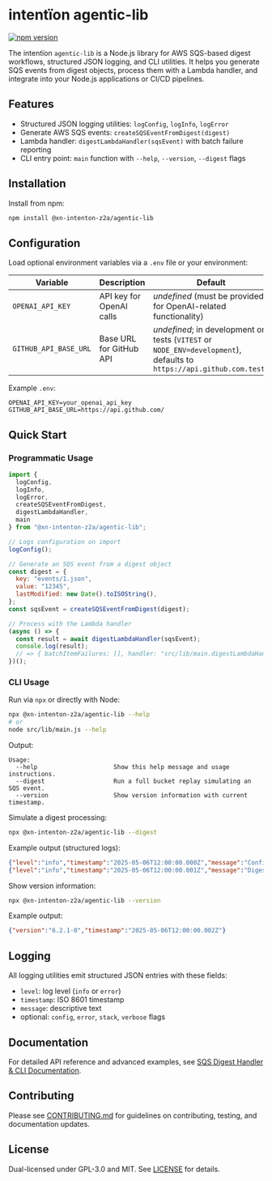 # intentïon agentic-lib

[![npm version](https://img.shields.io/npm/v/@xn-intenton-z2a/agentic-lib.svg)](https://www.npmjs.com/package/@xn-intenton-z2a/agentic-lib)

The intentïon `agentic-lib` is a Node.js library for AWS SQS-based digest workflows, structured JSON logging, and CLI utilities. It helps you generate SQS events from digest objects, process them with a Lambda handler, and integrate into your Node.js applications or CI/CD pipelines.

## Features

- Structured JSON logging utilities: `logConfig`, `logInfo`, `logError`
- Generate AWS SQS events: `createSQSEventFromDigest(digest)`
- Lambda handler: `digestLambdaHandler(sqsEvent)` with batch failure reporting
- CLI entry point: `main` function with `--help`, `--version`, `--digest` flags

## Installation

Install from npm:

```bash
npm install @xn-intenton-z2a/agentic-lib
```

## Configuration

Load optional environment variables via a `.env` file or your environment:

| Variable               | Description                          | Default                                                                            |
|------------------------|--------------------------------------|------------------------------------------------------------------------------------|
| `OPENAI_API_KEY`       | API key for OpenAI calls             | _undefined_ (must be provided for OpenAI-related functionality)                    |
| `GITHUB_API_BASE_URL`  | Base URL for GitHub API              | _undefined_; in development or tests (`VITEST` or `NODE_ENV=development`), defaults to `https://api.github.com.test/` |

Example `.env`:

```env
OPENAI_API_KEY=your_openai_api_key
GITHUB_API_BASE_URL=https://api.github.com/
```

## Quick Start

### Programmatic Usage

```js
import {
  logConfig,
  logInfo,
  logError,
  createSQSEventFromDigest,
  digestLambdaHandler,
  main
} from "@xn-intenton-z2a/agentic-lib";

// Logs configuration on import
logConfig();

// Generate an SQS event from a digest object
const digest = {
  key: "events/1.json",
  value: "12345",
  lastModified: new Date().toISOString(),
};
const sqsEvent = createSQSEventFromDigest(digest);

// Process with the Lambda handler
(async () => {
  const result = await digestLambdaHandler(sqsEvent);
  console.log(result);
  // => { batchItemFailures: [], handler: "src/lib/main.digestLambdaHandler" }
})();
```

### CLI Usage

Run via `npx` or directly with Node:

```bash
npx @xn-intenton-z2a/agentic-lib --help
# or
node src/lib/main.js --help
```

Output:

```
Usage:
  --help                     Show this help message and usage instructions.
  --digest                   Run a full bucket replay simulating an SQS event.
  --version                  Show version information with current timestamp.
```

Simulate a digest processing:

```bash
npx @xn-intenton-z2a/agentic-lib --digest
```

Example output (structured logs):

```json
{"level":"info","timestamp":"2025-05-06T12:00:00.000Z","message":"Configuration loaded","config":{}}
{"level":"info","timestamp":"2025-05-06T12:00:00.001Z","message":"Digest Lambda received event: {...}"}
```

Show version information:

```bash
npx @xn-intenton-z2a/agentic-lib --version
```

Example output:

```json
{"version":"6.2.1-0","timestamp":"2025-05-06T12:00:00.002Z"}
```

## Logging

All logging utilities emit structured JSON entries with these fields:

- `level`: log level (`info` or `error`)
- `timestamp`: ISO 8601 timestamp
- `message`: descriptive text
- optional: `config`, `error`, `stack`, `verbose` flags

## Documentation

For detailed API reference and advanced examples, see [SQS Digest Handler & CLI Documentation](docs/agenticHandler.md).

## Contributing

Please see [CONTRIBUTING.md](../CONTRIBUTING.md) for guidelines on contributing, testing, and documentation updates.

## License

Dual-licensed under GPL-3.0 and MIT. See [LICENSE](../LICENSE) for details.
